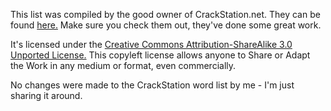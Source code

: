 This list was compiled by the good owner of CrackStation.net. They can be found [here.](https://crackstation.net/buy-crackstation-wordlist-password-cracking-dictionary.htm) Make sure you check them out, they've done some great work.

It's licensed under the [Creative Commons Attribution-ShareAlike 3.0 Unported License.](http://creativecommons.org/licenses/by-sa/3.0/deed.en_US) This copyleft license allows anyone to Share or Adapt the Work in any medium or format, even commercially.

No changes were made to the CrackStation word list by me - I'm just sharing it around.

